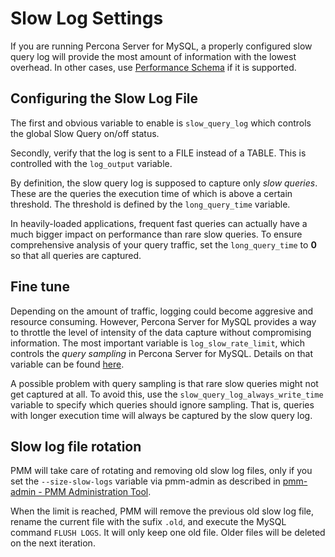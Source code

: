 # Slow Log Settings

If you are running Percona Server for MySQL, a properly configured slow query log will
provide the most amount of information with the lowest overhead.  In other
cases, use [Performance Schema](conf-mysql-perf-schema.md) if it is supported.

## Configuring the Slow Log File

The first and obvious variable to enable is `slow_query_log` which controls the global Slow Query on/off status.

Secondly, verify that the log is sent to a FILE instead of a TABLE. This is controlled with the `log_output` variable.

By definition, the slow query log is supposed to capture only *slow queries*. These are the queries the execution time of which is above a certain threshold. The threshold is defined by the `long_query_time` variable.

In heavily-loaded applications, frequent fast queries can actually have a much bigger impact on performance than rare slow queries.  To ensure comprehensive analysis of your query traffic, set the `long_query_time` to **0** so that all queries are captured.

## Fine tune

Depending on the amount of traffic, logging could become aggresive and resource consuming. However, Percona Server for MySQL provides a way to throttle the level of intensity of the data capture without compromising information. The most important variable is `log_slow_rate_limit`, which controls the *query sampling* in Percona Server for MySQL. Details on that variable can be found [here](https://www.percona.com/doc/percona-server/LATEST/diagnostics/slow_extended.html#log_slow_rate_limit).

A possible problem with query sampling is that rare slow queries might not get captured at all.  To avoid this, use the `slow_query_log_always_write_time` variable to specify which queries should ignore sampling.  That is, queries with longer execution time will always be captured by the slow query log.

## Slow log file rotation

PMM will take care of rotating and removing old slow log files, only if you set the `--size-slow-logs` variable via pmm-admin as described in [pmm-admin - PMM Administration Tool](../reference/pmm-admin.md).

When the limit is reached, PMM will remove the previous old slow log file, rename the current file with the sufix `.old`, and execute the MySQL command `FLUSH LOGS`. It will only keep one old file. Older files will be deleted on the next iteration.
